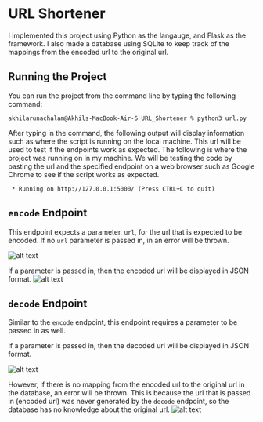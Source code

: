 # URL Shortener
I implemented this project using Python as the langauge, and Flask as the
framework. I also made a database using SQLite to keep track of the mappings
from the encoded url to the original url.

## Running the Project
You can run the project from the command line by typing the following command:

```console
akhilarunachalam@Akhils-MacBook-Air-6 URL_Shortener % python3 url.py
```

After typing in the command, the following output will display information such
as where the script is running on the local machine. This url will be used to 
test if the endpoints work as expected. The following is where the project was
running on in my machine. We will be testing the code by pasting the url and the
specified endpoint on a web browser such as Google Chrome to see if the script
works as expected.

```console
 * Running on http://127.0.0.1:5000/ (Press CTRL+C to quit)
```

## `encode` Endpoint
This endpoint expects a parameter, `url`, for the url that is expected to be
encoded. If no `url` parameter is passed in, in an error will be thrown.

![alt text](https://github.com/akhiller30/Url_shortener/blob/main/Images/No_parameter.png "No Url Parameter")

If a parameter is passed in, then the encoded url will be displayed in JSON
format.
![alt text](https://github.com/akhiller30/Url_shortener/blob/main/Images/Encode.png "Encode success")

## `decode` Endpoint
Similar to the `encode` endpoint, this endpoint requires a parameter to be 
passed in as well.

If a parameter is passed in, then the decoded url will be displayed in JSON
format.

![alt text](https://github.com/akhiller30/Url_shortener/blob/main/Images/Decode.png "Decode success")

However, if there is no mapping from the encoded url to the original url in the
database, an error will be thrown. This is because the url that is passed in 
(encoded url) was never generated by the `decode` endpoint, so the database has
no knowledge about the original url.
![alt text](https://github.com/akhiller30/Url_shortener/blob/main/Images/No_mapping.png "No Mapping Exists")
